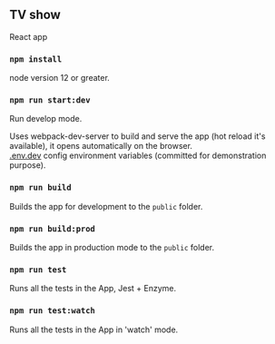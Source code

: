 ## TV show

React app

### `npm install`

node version 12 or greater.

### `npm run start:dev`

Run develop mode.

Uses webpack-dev-server to build and serve the app (hot reload it's available), it opens automatically on the browser. <br>[.env.dev](https://github.com/camiloHimura/tv-show/blob/master/.env.dev) config environment variables (committed for demonstration purpose).

### `npm run build`

Builds the app for development to the `public` folder.

### `npm run build:prod`

Builds the app in production mode to the `public` folder.

### `npm run test`

Runs all the tests in the App, Jest + Enzyme.

### `npm run test:watch`

Runs all the tests in the App in 'watch' mode.
